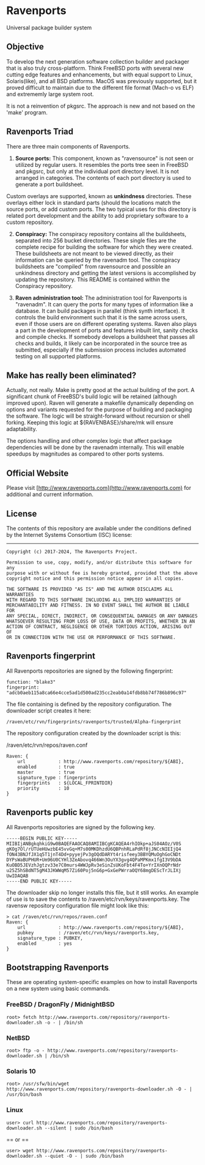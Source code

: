 # Ravenports
Universal package builder system

## Objective

To develop the next generation software collection builder and packager
that is also truly cross-platform.  Think FreeBSD ports with several new
cutting edge features and enhancements, but with equal support to Linux,
Solaris(like), and all BSD platforms.  MacOS was previously supported, but
it proved difficult to maintain due to the different file format (Mach-o vs 
ELF) and extrememly large system root.

It is not a reinvention of pkgsrc.  The approach is new and not based
on the 'make' program.

## Ravenports Triad

There are three main components of Ravenports.

  1. **Source ports:**
This component, known as "ravensource" is not seen or utilized by
regular users.  It resembles
the ports tree seen in FreeBSD and pkgsrc, but only at the individual
port directory level.  It is not arranged in categories.  The contents
of each port directory is used to generate a port buildsheet.

Custom overlays are supported, known as **unkindness** directories.
These overlays either lock in standard parts (should the locations match
the source ports, or add custom ports.  The two typical uses for this
directory is related port development and the ability to add proprietary
software to a custom repository.

  2. **Conspiracy:**
The conspiracy repository contains all the buildsheets, separated into
256 bucket directories.  These single files are the complete recipe for
building the software for which they were created.  These buildsheets
are not meant to be viewed directly, as their information can be queried
by the ravenadm tool.  The conspiracy buildsheets are "compiled" from
ravensource and possible an unkindness directory and getting the latest
versions is accomplished by updating the repository.
This README is contained within the Conspiracy repository.

  3. **Raven administration tool:**
The administration tool for Ravenports is "ravenadm".  It can query the
ports for many types of information like a database.  It can build
packages in parallel (think synth interface).  It controls the build
environment such that it is the same across users, even if those
users are on different operating systems.  Raven also plays a part
in the development of ports and features inbuilt lint, sanity checks
and compile checks.  If somebody develops a buildsheet that passes
all checks and builds, it likely can be incorporated in the source
tree as submitted, especially if the submission process includes
automated testing on all supported platforms.

## Make has really been eliminated?

Actually, not really.  Make is pretty good at the actual building of the
port.  A significant chunk of FreeBSD's build logic will be retained
(although improved upon).  Raven will generate a makefile dynamically
depending on options and variants requested for the purpose of
building and packaging the software.  The logic will be straight-forward
without recursion or shell forking.  Keeping this logic at
${RAVENBASE}/share/mk will ensure adaptability.

The options handling and other complex logic that affect package
dependencies will be done by the ravenadm internally.  This will
enable speedups by magnitudes as compared to other ports systems.

## Official Website

Please visit
[http://www.ravenports.com](http://www.ravenports.com)
for additional and current information.

## License

The contents of this repository are available under the
conditions defined by the Internet Systems Consortium (ISC) license:

---

```
Copyright (c) 2017-2024, The Ravenports Project.

Permission to use, copy, modify, and/or distribute this software for any
purpose with or without fee is hereby granted, provided that the above
copyright notice and this permission notice appear in all copies.

THE SOFTWARE IS PROVIDED "AS IS" AND THE AUTHOR DISCLAIMS ALL WARRANTIES
WITH REGARD TO THIS SOFTWARE INCLUDING ALL IMPLIED WARRANTIES OF
MERCHANTABILITY AND FITNESS. IN NO EVENT SHALL THE AUTHOR BE LIABLE FOR
ANY SPECIAL, DIRECT, INDIRECT, OR CONSEQUENTIAL DAMAGES OR ANY DAMAGES
WHATSOEVER RESULTING FROM LOSS OF USE, DATA OR PROFITS, WHETHER IN AN
ACTION OF CONTRACT, NEGLIGENCE OR OTHER TORTIOUS ACTION, ARISING OUT OF
OR IN CONNECTION WITH THE USE OR PERFORMANCE OF THIS SOFTWARE.
```

## Ravenports fingerprint

All Ravenports repositories are signed by the following fingerprint:

```
function: "blake3"
fingerprint: "adcb0aeb115a8ca66e4cce5ad1d500ad235cc2eab0a14fdb8bb74f786b896c97"
```

The file containing is defined by the repository configuration.  The downloader
script creates it here:

    /raven/etc/rvn/fingerprints/ravenports/trusted/Alpha-fingerprint

The repository configuration created by the downloader script is this:

   /raven/etc/rvn/repos/raven.conf
```
Raven: {
    url            : http://www.ravenports.com/repository/${ABI},
    enabled        : true
    master         : true
    signature_type : fingerprints
    fingerprints   : ${LOCAL_FPRINTDIR}
    priority       : 10
}
```

## Ravenports public key

All Ravenports repositories are signed by the following key.

```
-----BEGIN PUBLIC KEY-----
MIIBIjANBgkqhkiG9w0BAQEFAAOCAQ8AMIIBCgKCAQEA4rhIOkp+aJS04AOz/V0S
gKOg7Ol/rUTUeHUwzbE45vvGq+M7s00MKDhzdU6QBPnhRLaPdRf8jJNCcNIEIjQ4
fON43BNJfJX1q5T1jnT4Dd+pyyejPv3gOQdDARYt4risfeey3BBYQMuOghGoCNDt
DYPsWaBUPHUR+Um96U0CYHl3ZeAbovq466Wn3OuYX3gvg4QPaMPKmx1fgI3V9bDA
KuOBD5JEVzhJgtzv33e7C0murs4WWJpRv3eSinZsUKoFbt4F4To+YrIXnOQPrNdr
u25Z5hSBdNT5gM43JKWWqM57Zi60Poj5nG6p+GxGePWrraOQY68mgDEScTrJLIXj
UwIDAQAB
-----END PUBLIC KEY-----
```

The downloader skip no longer installs this file, but it still works.
An example of use is to save the contents to
/raven/etc/rvn/keys/ravenports.key.  The ravensw repository
configuration file might look like this:

```
> cat /raven/etc/rvn/repos/raven.conf
Raven: {
    url            : http://www.ravenports.com/repository/${ABI},
    pubkey         : /raven/etc/rvn/keys/ravenports.key,
    signature_type : PUBKEY,
    enabled        : yes
}
```

## Bootstrapping Ravenports

These are operating system-specific examples on how to install Ravenports on a new
system using basic commands.

### FreeBSD / DragonFly / MidnightBSD

    root> fetch http://www.ravenports.com/repository/ravenports-downloader.sh -o - | /bin/sh

### NetBSD

    root> ftp -o - http://www.ravenports.com/repository/ravenports-downloader.sh | /bin/sh

### Solaris 10

    root> /usr/sfw/bin/wget http://www.ravenports.com/repository/ravenports-downloader.sh -O - | /usr/bin/bash

### Linux

    user> curl http://www.ravenports.com/repository/ravenports-downloader.sh --silent | sudo /bin/bash

==  or  ==

    user> wget http://www.ravenports.com/repository/ravenports-downloader.sh --quiet -O - | sudo /bin/bash


